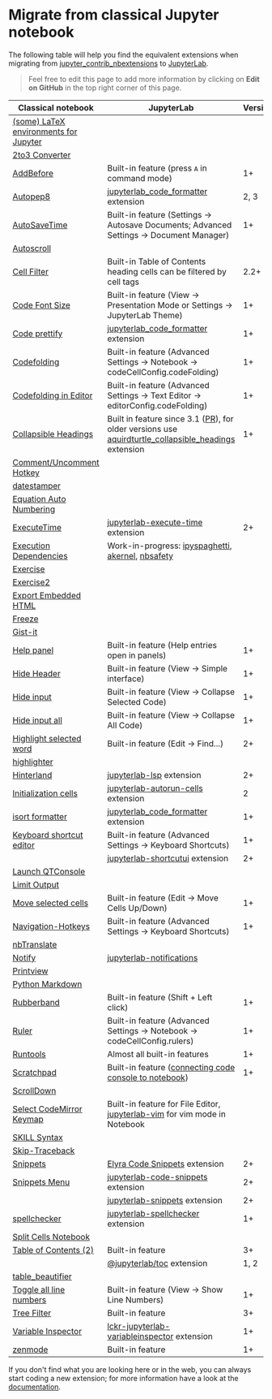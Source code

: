 # Migrate from classical Jupyter notebook

The following table will help you find the equivalent extensions when migrating
from [jupyter_contrib_nbextensions](https://jupyter-contrib-nbextensions.readthedocs.io/)
to [JupyterLab](https://jupyterlab.readthedocs.io/en/stable/).

> Feel free to edit this page to add more information by clicking on **Edit on GitHub** in the
> top right corner of this page.

| Classical notebook | JupyterLab | Version |
| --- | --- | --- |
| [(some) LaTeX environments for Jupyter](https://jupyter-contrib-nbextensions.readthedocs.io/en/latest/nbextensions/latex_envs/README.html) |  |  |
| [2to3 Converter](https://jupyter-contrib-nbextensions.readthedocs.io/en/latest/nbextensions/code_prettify/README_2to3.html) |  |  |
| [AddBefore](https://jupyter-contrib-nbextensions.readthedocs.io/en/latest/nbextensions/addbefore/readme.html) | Built-in feature (press <kbd>A</kbd> in command mode) | 1+ |
| [Autopep8](https://jupyter-contrib-nbextensions.readthedocs.io/en/latest/nbextensions/code_prettify/README_autopep8.html) | [jupyterlab_code_formatter](https://jupyterlab-code-formatter.readthedocs.io/en/latest/index.html) extension | 2, 3 |
| [AutoSaveTime](https://jupyter-contrib-nbextensions.readthedocs.io/en/latest/nbextensions/autosavetime/README.html) | Built-in feature (Settings → Autosave Documents; Advanced Settings → Document Manager) | 1+ |
| [Autoscroll](https://jupyter-contrib-nbextensions.readthedocs.io/en/latest/nbextensions/autoscroll/README.html) |  |  |
| [Cell Filter](https://jupyter-contrib-nbextensions.readthedocs.io/en/latest/nbextensions/cell_filter/README.html) | Built-in Table of Contents heading cells can be filtered by cell tags | 2.2+ |
| [Code Font Size](https://jupyter-contrib-nbextensions.readthedocs.io/en/latest/nbextensions/code_font_size/README.html) | Built-in feature (View -> Presentation Mode or Settings -> JupyterLab Theme) | 1+ |
| [Code prettify](https://jupyter-contrib-nbextensions.readthedocs.io/en/latest/nbextensions/code_prettify/README_code_prettify.html) | [jupyterlab_code_formatter](https://jupyterlab-code-formatter.readthedocs.io/en/latest/index.html) extension | 1+ |
| [Codefolding](https://jupyter-contrib-nbextensions.readthedocs.io/en/latest/nbextensions/codefolding/readme.html) | Built-in feature (Advanced Settings -> Notebook -> codeCellConfig.codeFolding) | 1+ |
| [Codefolding in Editor](https://jupyter-contrib-nbextensions.readthedocs.io/en/latest/nbextensions/codefolding/readme.html) | Built-in feature (Advanced Settings -> Text Editor -> editorConfig.codeFolding) | 1+ |
| [Collapsible Headings](https://jupyter-contrib-nbextensions.readthedocs.io/en/latest/nbextensions/collapsible_headings/readme.html) | Built in feature since 3.1 ([PR](https://github.com/jupyterlab/jupyterlab/pull/10260)), for older versions use [aquirdturtle_collapsible_headings](https://github.com/aquirdTurtle/Collapsible_Headings) extension | 1+ |
| [Comment/Uncomment Hotkey](https://jupyter-contrib-nbextensions.readthedocs.io/en/latest/nbextensions/comment-uncomment/readme.html) |  |  |
| [datestamper](https://jupyter-contrib-nbextensions.readthedocs.io/en/latest/nbextensions/datestamper/readme.html) |  |  |
| [Equation Auto Numbering](https://jupyter-contrib-nbextensions.readthedocs.io/en/latest/nbextensions/equation-numbering/readme.html) |  |  |
| [ExecuteTime](https://jupyter-contrib-nbextensions.readthedocs.io/en/latest/nbextensions/execute_time/readme.html) | [jupyterlab-execute-time](https://github.com/deshaw/jupyterlab-execute-time) extension | 2+ |
| [Execution Dependencies](https://jupyter-contrib-nbextensions.readthedocs.io/en/latest/nbextensions/execution_dependencies/README.html) | Work-in-progress: [ipyspaghetti](https://github.com/cphyc/ipyspaghetti), [akernel](https://github.com/davidbrochart/akernel), [nbsafety](https://github.com/nbsafety-project/nbsafety/issues/87) |  |
| [Exercise](https://jupyter-contrib-nbextensions.readthedocs.io/en/latest/nbextensions/exercise/readme.html) |  |  |
| [Exercise2](https://jupyter-contrib-nbextensions.readthedocs.io/en/latest/nbextensions/exercise2/readme.html) |  |  |
| [Export Embedded HTML](https://jupyter-contrib-nbextensions.readthedocs.io/en/latest/nbextensions/export_embedded/readme.html) |  |  |
| [Freeze](https://jupyter-contrib-nbextensions.readthedocs.io/en/latest/nbextensions/freeze/readme.html) |  |  |
| [Gist-it](https://jupyter-contrib-nbextensions.readthedocs.io/en/latest/nbextensions/gist_it/readme.html) |  |  |
| [Help panel](https://jupyter-contrib-nbextensions.readthedocs.io/en/latest/nbextensions/help_panel/readme.html) | Built-in feature (Help entries open in panels) | 1+ |
| [Hide Header](https://jupyter-contrib-nbextensions.readthedocs.io/en/latest/nbextensions/hide_header/README.html) | Built-in feature (View -> Simple interface) | 1+ |
| [Hide input](https://jupyter-contrib-nbextensions.readthedocs.io/en/latest/nbextensions/hide_input/readme.html) | Built-in feature (View -> Collapse Selected Code) | 1+ |
| [Hide input all](https://jupyter-contrib-nbextensions.readthedocs.io/en/latest/nbextensions/hide_input_all/readme.html) | Built-in feature (View -> Collapse All Code) | 1+ |
| [Highlight selected word](https://jupyter-contrib-nbextensions.readthedocs.io/en/latest/nbextensions/highlight_selected_word/README.html) | Built-in feature (Edit -> Find...) | 2+ |
| [highlighter](https://jupyter-contrib-nbextensions.readthedocs.io/en/latest/nbextensions/highlighter/readme.html) |  |  |
| [Hinterland](https://jupyter-contrib-nbextensions.readthedocs.io/en/latest/nbextensions/hinterland/README.html) | [jupyterlab-lsp](https://github.com/krassowski/jupyterlab-lsp) extension | 2+ |
| [Initialization cells](https://jupyter-contrib-nbextensions.readthedocs.io/en/latest/nbextensions/init_cell/README.html) | [jupyterlab-autorun-cells](https://github.com/epi2me-labs/jupyterlab-autorun-cells) extension | 2 |
| [isort formatter](https://jupyter-contrib-nbextensions.readthedocs.io/en/latest/nbextensions/code_prettify/README_isort.html) | [jupyterlab_code_formatter](https://jupyterlab-code-formatter.readthedocs.io/en/latest/index.html) extension | 1+ |
| [Keyboard shortcut editor](https://jupyter-contrib-nbextensions.readthedocs.io/en/latest/nbextensions/keyboard_shortcut_editor/README.html) | Built-in feature (Advanced Settings -> Keyboard Shortcuts) | 1+ |
|  | [jupyterlab-shortcutui](https://github.com/jupyterlab/jupyterlab-shortcutui) extension | 2+ |
| [Launch QTConsole](https://jupyter-contrib-nbextensions.readthedocs.io/en/latest/nbextensions/qtconsole/README.html) |  |  |
| [Limit Output](https://jupyter-contrib-nbextensions.readthedocs.io/en/latest/nbextensions/limit_output/readme.html) |  |  |
| [Move selected cells](https://jupyter-contrib-nbextensions.readthedocs.io/en/latest/nbextensions/move_selected_cells/README.html) | Built-in feature (Edit -> Move Cells Up/Down) | 1+ |
| [Navigation-Hotkeys](https://jupyter-contrib-nbextensions.readthedocs.io/en/latest/nbextensions/navigation-hotkeys/readme.html) | Built-in feature (Advanced Settings -> Keyboard Shortcuts) | 1+ |
| [nbTranslate](https://jupyter-contrib-nbextensions.readthedocs.io/en/latest/nbextensions/nbTranslate/README.html) |  |  |
| [Notify](https://jupyter-contrib-nbextensions.readthedocs.io/en/latest/nbextensions/notify/readme.html) |[jupyterlab-notifications](https://github.com/mwakaba2/jupyterlab-notifications)|  |
| [Printview](https://jupyter-contrib-nbextensions.readthedocs.io/en/latest/nbextensions/printview/readme.html) |  |  |
| [Python Markdown](https://jupyter-contrib-nbextensions.readthedocs.io/en/latest/nbextensions/python-markdown/readme.html) |  |  |
| [Rubberband](https://jupyter-contrib-nbextensions.readthedocs.io/en/latest/nbextensions/rubberband/readme.html) | Built-in feature (Shift + Left click) | 1+ |
| [Ruler](https://jupyter-contrib-nbextensions.readthedocs.io/en/latest/nbextensions/scratchpad/README.html) | Built-in feature (Advanced Settings -> Notebook -> codeCellConfig.rulers) | 1+ |
| [Runtools](https://jupyter-contrib-nbextensions.readthedocs.io/en/latest/nbextensions/runtools/readme.html) | Almost all built-in features | 1+ |
| [Scratchpad](https://jupyter-contrib-nbextensions.readthedocs.io/en/latest/nbextensions/scratchpad/README.html) | Built-in feature ([connecting code console to notebook](https://jupyterlab.readthedocs.io/en/stable/user/notebook.html)) | 1+ |
| [ScrollDown](https://jupyter-contrib-nbextensions.readthedocs.io/en/latest/nbextensions/scroll_down/readme.html) |  |  |
| [Select CodeMirror Keymap](https://jupyter-contrib-nbextensions.readthedocs.io/en/latest/nbextensions/select_keymap/README.html) | Built-in feature for File Editor, [jupyterlab-vim](https://github.com/jupyterlab-contrib/jupyterlab-vim) for vim mode in Notebook |  |
| [SKILL Syntax](https://jupyter-contrib-nbextensions.readthedocs.io/en/latest/nbextensions/skill/README.html) |  |  |
| [Skip-Traceback](https://jupyter-contrib-nbextensions.readthedocs.io/en/latest/nbextensions/skip-traceback/readme.html) |  |  |
| [Snippets](https://jupyter-contrib-nbextensions.readthedocs.io/en/latest/nbextensions/snippets/README.html) | [Elyra Code Snippets](https://elyra.readthedocs.io/en/latest/user_guide/code-snippets.html) extension | 2+ |
| [Snippets Menu](https://jupyter-contrib-nbextensions.readthedocs.io/en/latest/nbextensions/snippets_menu/readme.html) | [jupyterlab-code-snippets](https://github.com/jupytercalpoly/jupyterlab-code-snippets) extension | 2+ |
|  | [jupyterlab-snippets](https://github.com/QuantStack/jupyterlab-snippets) extension | 2+ |
| [spellchecker](https://jupyter-contrib-nbextensions.readthedocs.io/en/latest/nbextensions/spellchecker/README.html) | [jupyterlab-spellchecker](https://github.com/jupyterlab-contrib/spellchecker) extension | 1+ |
| [Split Cells Notebook](https://jupyter-contrib-nbextensions.readthedocs.io/en/latest/nbextensions/splitcell/readme.html) |  |  |
| [Table of Contents (2)](https://jupyter-contrib-nbextensions.readthedocs.io/en/latest/nbextensions/toc2/README.html) | Built-in feature | 3+ |
|  | [@jupyterlab/toc](https://github.com/jupyterlab/jupyterlab-toc) extension | 1, 2 |
| [table_beautifier](https://jupyter-contrib-nbextensions.readthedocs.io/en/latest/nbextensions/table_beautifier/README.html) |  |  |
| [Toggle all line numbers](https://jupyter-contrib-nbextensions.readthedocs.io/en/latest/nbextensions/toggle_all_line_numbers/readme.html) | Built-in feature (View -> Show Line Numbers) | 1+ |
| [Tree Filter](https://jupyter-contrib-nbextensions.readthedocs.io/en/latest/nbextensions/tree-filter/readme.html) | Built-in feature | 3+ |
| [Variable Inspector](https://jupyter-contrib-nbextensions.readthedocs.io/en/latest/nbextensions/varInspector/README.html) | [lckr-jupyterlab-variableinspector](https://github.com/lckr/jupyterlab-variableInspector) extension | 1+ |
| [zenmode](https://jupyter-contrib-nbextensions.readthedocs.io/en/latest/nbextensions/zenmode/README.html) | Built-in feature | 1+ |

If you don't find what you are looking here or in the web, you can always start coding a new extension; for
more information have a look at the [documentation](https://jupyterlab.readthedocs.io/en/stable/extension/extension_dev.html).
